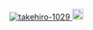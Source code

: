 <p align="left">
  <a href="https://github.com/takehiro-1029/takehiro-1029/">
    <img src="https://komarev.com/ghpvc/?username=takehiro-1029" alt="takehiro-1029" />
  </a>
  <a href="https://github.com/takehiro-1029">
    <img height="20" src="https://img.shields.io/github/followers/takehiro-1029?label=follow&logo=github&style=flat" />
  </a>
</p>
